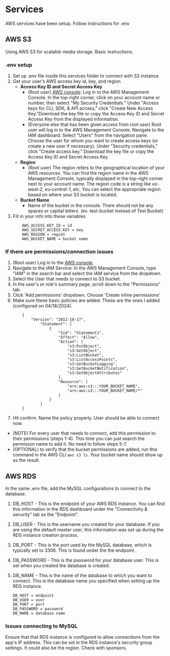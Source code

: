 # Services
AWS services have been setup. Follow instructions for .env

## AWS S3
Using AWS S3 for scalable media storage. Basic instructions.

### .env setup
1. Set up .env file inside this services folder to connect with S3 instance 
2. Get your user's AWS access key id, key, and region
    * **Access Key ID and Secret Access Key**
        * (Root user) [AWS console](https://aws.amazon.com/console/): Log in to the AWS Management Console. In the top-right corner, click on your account name or number, then select "My Security Credentials." Under "Access keys for CLI, SDK, & API access," click "Create New Access Key."Download the key file or copy the Access Key ID and Secret Access Key from the displayed information.
        * (Everyone else that has been given access from root user) Root user will log in to the AWS Management Console. Navigate to the IAM dashboard. Select "Users" from the navigation pane. Choose the user for whom you want to create access keys (or create a new user if necessary). Under "Security credentials," click "Create access key." Download the key file or copy the Access Key ID and Secret Access Key.
    * **Region**
        * (Root user) The region refers to the geographical location of your AWS resources. You can find the region name in the AWS Management Console, typically displayed in the top-right corner next to your account name. The region code is a string like *us-west-2, eu-central-1*, etc. You can select the appropriate region based on where your S3 bucket is located.
    * **Bucket Name**
        * Name of the bucket in the console. There should not be any spaces or capital letters. (ex. test-bucket instead of Test Bucket)
3. Fill in your info into these variables
    ```
        AWS_ACCESS_KEY_ID = id
        AWS_SECRET_ACCESS_KEY = key
        AWS_REGION = region
        AWS_BUCKET_NAME = bucket name
    ```

### If there are permissions/connection issues 
1. (Root user) Log in to the [AWS console](https://aws.amazon.com/console/).
2. Navigate to the IAM Service: In the AWS Management Console, type "IAM" in the search bar and select the IAM service from the dropdown.
3. Select the User that needs to connect to S3 bucket. 
4. In the user's or role's summary page, scroll down to the "Permissions" tab. 
5. Click 'Add permissions' dropdown. Choose 'Create inline permissions'
6. Make sure these basic policies are added. These are the ones I added (configured on 04/18/2024).
    ```
        {
            "Version": "2012-10-17",
                "Statement": [
                    {
                        "Sid": "Statement1",
                        "Effect": "Allow",
                        "Action": [
                            "s3:PutObject",
                            "s3:GetObject",
                            "s3:ListBucket",
                            "s3:ListAccessPoints",
                            "s3:GetBucketLogging",
                            "s3:GetBucketNotification",
                            "s3:GetObjectAttributes"
                        ],
                        "Resource": [
                            "arn:aws:s3:::YOUR_BUCKET_NAME",
                            "arn:aws:s3:::YOUR_BUCKET_NAME/*"
                        ]
                    }
                ]
        }
    ```
7. Hit confirm. Name the policy properly. User should be able to connect now. 

* (NOTE) For every user that needs to connect, add this permission to their permissions (steps 1-4).  This time you can just search the permisson name to add it. No need to follow steps 5-7.
* (OPTIONAL) to verify that the bucket permissions are added, run this command in the AWS CLI ```aws s3 ls```. Your bucket name should show up as the result. 

## AWS RDS
In the same .env file, add the MySQL configurations to connect to the database. 
1. DB_HOST - This is the endpoint of your AWS RDS instance. You can find this information in the RDS dashboard under the "Connectivity & security" tab as the "Endpoint".

2. DB_USER - This is the username you created for your database. If you are using the default master user, this information was set up during the RDS instance creation process.

3. DB_PORT - This is the port used by the MySQL database, which is typically set to 3306. This is found under the the endpoint.

4. DB_PASSWORD - This is the password for your database user. This is set when you created the database is created.

5. DB_NAME - This is the name of the database to which you want to connect. This is the database name you specified when setting up the RDS instance.

    ```
    DB_HOST = endpoint
    DB_USER = user
    DB_PORT = port
    DB_PASSWORD = password
    DB_NAME = database name
    ```

### Issues connecting to MySQL
Ensure that that RDS instance is configured to allow connections from the app's IP address. This can be set in the RDS instance's security group settings. It could also be the region. Check with sponsors.